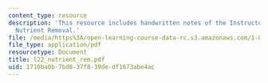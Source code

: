 ```yaml
---
content_type: resource
description: 'This resource includes handwritten notes of the Instructor on the topic:
  Nutrient Removal.'
file: /media/https%3A/open-learning-course-data-rc.s3.amazonaws.com/1-85-water-and-wastewater-treatment-engineering-spring-2006/1710ba0b7bd837f839dedf1673abe4ac_l22_nutrient_rem.pdf
file_type: application/pdf
resourcetype: Document
title: l22_nutrient_rem.pdf
uid: 1710ba0b-7bd8-37f8-39de-df1673abe4ac
---
```

